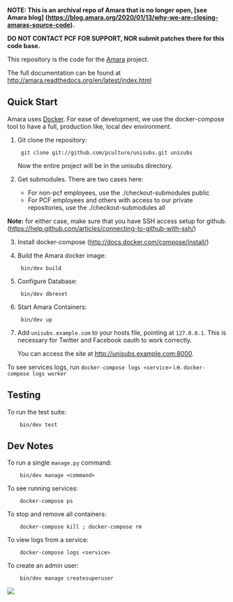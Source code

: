 **NOTE: This is an archival repo of Amara that is no longer open, [see Amara blog]
(https://blog.amara.org/2020/01/13/why-we-are-closing-amaras-source-code).**


**DO NOT CONTACT PCF FOR SUPPORT, NOR submit patches there for this code base.**

This repository is the code for the [Amara](http://amara.org) project.

The full documentation can be found at
http://amara.readthedocs.org/en/latest/index.html

[Amara]: http://amara.org

Quick Start
-----------

Amara uses [Docker](http://docker.io).  For ease of development, we use the docker-compose tool to have a full, production like, local dev environment.

1. Git clone the repository:

        git clone git://github.com/pculture/unisubs.git unisubs

   Now the entire project will be in the unisubs directory.

2. Get submodules.  There are two cases here:

   - For non-pcf employees, use the ./checkout-submodules public
   - For PCF employees and others with access to our private repositories, use
     the ./checkout-submodules all

**Note:** for either case, make sure that you have SSH access setup for github.
(https://help.github.com/articles/connecting-to-github-with-ssh/)

3. Install docker-compose (http://docs.docker.com/compose/install/)

4. Build the Amara docker image:

        bin/dev build

5. Configure Database:

        bin/dev dbreset

6. Start Amara Containers:

        bin/dev up


7. Add `unisubs.example.com` to your hosts file, pointing at `127.0.0.1`.  This
   is necessary for Twitter and Facebook oauth to work correctly.

   You can access the site at <http://unisubs.example.com:8000>.

To see services logs, run `docker-compose logs <service>` i.e. `docker-compose logs worker`

Testing
-------

To run the test suite:

        bin/dev test


Dev Notes
---------

To run a single `manage.py` command:

        bin/dev manage <command>

To see running services:

        docker-compose ps

To stop and remove all containers:

        docker-compose kill ; docker-compose rm

To view logs from a service:

        docker-compose logs <service>

To create an admin user:

        bin/dev manage createsuperuser


<a href="https://zenhub.com"><img src="https://raw.githubusercontent.com/ZenHubIO/support/master/zenhub-badge.png"></a>
